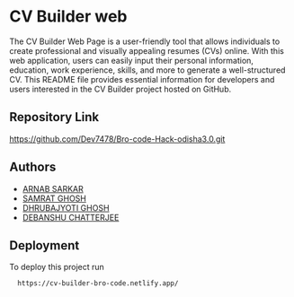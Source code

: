 
# CV Builder web

The CV Builder Web Page is a user-friendly tool that allows individuals to create professional and visually appealing resumes (CVs) online. With this web application, users can easily input their personal information, education, work experience, skills, and more to generate a well-structured CV. This README file provides essential information for developers and users interested in the CV Builder project hosted on GitHub.


## Repository Link


https://github.com/Dev7478/Bro-code-Hack-odisha3.0.git


## Authors

- [ARNAB SARKAR](https://github.com/arnab236)
- [SAMRAT GHOSH](https://github.com/Samratghosh2004)
- [DHRUBAJYOTI GHOSH](https://github.com/Dhruba274)
- [DEBANSHU CHATTERJEE](https://github.com/Dev7478)


## Deployment

To deploy this project run

```bash
  https://cv-builder-bro-code.netlify.app/
```

